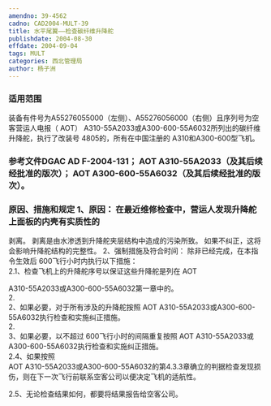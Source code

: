 ```yaml
---
amendno: 39-4562  
cadno: CAD2004-MULT-39  
title: 水平尾翼——检查碳纤维升降舵  
publishdate: 2004-08-30  
effdate: 2004-09-04  
tags: MULT  
categories: 西北管理局  
author: 杨子洲  
---
```

  
### 适用范围  
装备有件号为A55276055000（左侧）、A55276056000（右侧）且序列号为空客营运人电报（ AOT） A310-55A2033或A300-600-55A6032所列出的碳纤维升降舵，执行了改装号 4805的，所有在中国注册的 A310和A300-600型飞机。  
  
<!--more-->  
### 参考文件DGAC AD F-2004-131； AOT A310-55A2033（及其后续经批准的版次）； AOT A300-600-55A6032（及其后续经批准的版次）。  
  
### 原因、措施和规定 1、原因： 在最近维修检查中，营运人发现升降舵上面板的内壳有实质性的  
剥离。 剥离是由水渗透到升降舵夹层结构中造成的污染所致。 如果不纠正，这将会影响升降舵结构的完整性。 2、强制措施及符合时间： 除非已经完成，在本指令生效后 600飞行小时内执行以下措施：  
2.1、检查飞机上的升降舵序号以保证这些升降舵是列在 AOT  
    
A310-55A2033或A300-600-55A6032第一章中的。  
2.  
2、如果必要，对于所有涉及的升降舵按照 AOT A310-55A2033或A300-600-55A6032执行检查和实施纠正措施。  
2.  
3、如果必要，以不超过 600飞行小时的间隔重复按照 AOT A310-55A2033或A300-600-55A6032执行检查和实施纠正措施。  
2.4、如果按照  
AOT A310-55A2033或A300-600-55A6032的第4.3.3章确立的判据检查发现损伤，则在下一次飞行前联系空客公司以便决定飞机的适航性。  
  
2.5、无论检查结果如何，都要将结果报告给空客公司。  
